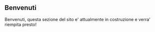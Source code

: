 ## Benvenuti

Benvenuti,
questa sezione del sito e' attualmente in costruzione e verra' riempita presto!
